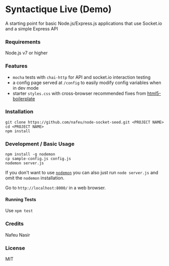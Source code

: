 # Syntactique Live (Demo)

A starting point for basic Node.js/Express.js applications that use Socket.io and a simple Express API

### Requirements

Node.js v7 or higher

### Features

- `mocha` tests with `chai-http` for API and socket.io interaction testing
- a config page served at `/config` to easily modify config variables when in dev mode
- starter `styles.css` with cross-browser recommended fixes from [html5-boilerplate](https://github.com/h5bp/html5-boilerplate)

### Installation

```
git clone https://github.com/nafeu/node-socket-seed.git <PROJECT NAME>
cd <PROJECT NAME>
npm install
```

### Development / Basic Usage

```
npm install -g nodemon
cp sample-config.js config.js
nodemon server.js
```

If you don't want to use [`nodemon`](https://github.com/remy/nodemon) you can also just run `node server.js` and omit the `nodemon` installation.

Go to `http://localhost:8000/` in a web browser.

#### Running Tests

Use `npm test`

### Credits

Nafeu Nasir

### License

MIT